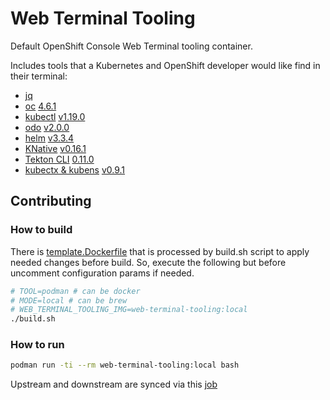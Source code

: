 # Web Terminal Tooling

Default OpenShift Console Web Terminal tooling container.

Includes tools that a Kubernetes and OpenShift developer would like find in their terminal:
- [jq](https://github.com/stedolan/jq)
- [oc](https://github.com/openshift/origin) [4.6.1](https://mirror.openshift.com/pub/openshift-v4/clients/ocp/4.6.1/)
- [kubectl](https://github.com/kubernetes/kubectl) [v1.19.0](https://mirror.openshift.com/pub/openshift-v4/clients/ocp/4.6.1/)
- [odo](https://github.com/openshift/odo) [v2.0.0](https://mirror.openshift.com/pub/openshift-v4/clients/odo/v2.0.0/)
- [helm](https://helm.sh/) [v3.3.4](https://mirror.openshift.com/pub/openshift-v4/clients/helm/3.3.4/)
- [KNative](https://github.com/knative/client) [v0.16.1](https://mirror.openshift.com/pub/openshift-v4/clients/serverless/0.16.1/)
- [Tekton CLI](https://github.com/tektoncd/cli) [0.11.0](https://mirror.openshift.com/pub/openshift-v4/clients/pipeline/0.11.0/)
- [kubectx & kubens](https://github.com/ahmetb/kubectx) [v0.9.1](https://github.com/ahmetb/kubectx/releases/tag/v0.9.1)

## Contributing

### How to build

There is [template.Dockerfile](https://github.com/redhat-developer/web-terminal-tooling/blob/master/build/template.Dockerfile) that is processed by build.sh script to apply needed changes before build. So, execute the following but before uncomment configuration params if needed.

```bash
# TOOL=podman # can be docker
# MODE=local # can be brew
# WEB_TERMINAL_TOOLING_IMG=web-terminal-tooling:local
./build.sh
```

### How to run

```bash
podman run -ti --rm web-terminal-tooling:local bash
```

Upstream and downstream are synced via this [job](https://codeready-workspaces-jenkins.rhev-ci-vms.eng.rdu2.redhat.com/job/web-terminal-sync-web-terminal-tooling/)
